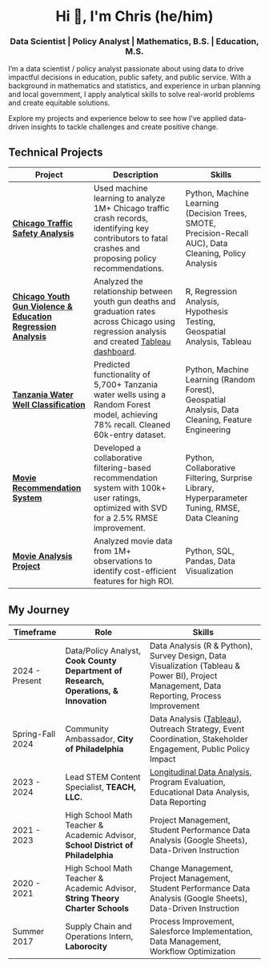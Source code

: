 <h1 align="center">Hi 👋, I'm Chris (he/him)</h1>
<h3 align="center">Data Scientist | Policy Analyst | Mathematics, B.S. | Education, M.S. </h3>

<p align="left">
  I’m a data scientist / policy analyst passionate about using data to drive impactful decisions in education, public safety, and public service. With a background in mathematics and statistics, and experience in urban planning and local government, I apply analytical skills to solve real-world problems and create equitable solutions.
</p>

<p align="left">
  Explore my projects and experience below to see how I’ve applied data-driven insights to tackle challenges and create positive change.
</p>

## Technical Projects

| Project                                   | Description                                                                                                    | Skills                                                        |
|------------------------------------------------|----------------------------------------------------------------------------------------------------------------|-----------------------------------------------------------------------------------|
| [**Chicago Traffic Safety Analysis**](https://github.com/ckucewicz/traffic_crash_prediction)             | Used machine learning to analyze 1M+ Chicago traffic crash records, identifying key contributors to fatal crashes and proposing policy recommendations. | Python, Machine Learning (Decision Trees, SMOTE, Precision-Recall AUC), Data Cleaning, Policy Analysis |
| [**Chicago Youth Gun Violence & Education Regression Analysis**](https://github.com/ckucewicz/mortality_education_analysis) | Analyzed the relationship between youth gun deaths and graduation rates across Chicago using regression analysis and created [Tableau dashboard](https://public.tableau.com/views/DataVizChallenge_Gun_Violence__Edu/scientificdashboard3?:language=en-US&:sid=&:redirect=auth&:display_count=n&:origin=viz_share_link). | R, Regression Analysis, Hypothesis Testing, Geospatial Analysis, Tableau          |
| [**Tanzania Water Well Classification**](https://github.com/ckucewicz/water_well_classification)         | Predicted functionality of 5,700+ Tanzania water wells using a Random Forest model, achieving 78% recall. Cleaned 60k-entry dataset.| Python, Machine Learning (Random Forest), Geospatial Analysis, Data Cleaning, Feature Engineering |
| [**Movie Recommendation System**](https://github.com/ckucewicz/movie_recommendation_system)                | Developed a collaborative filtering-based recommendation system with 100k+ user ratings, optimized with SVD for a 2.5% RMSE improvement. | Python, Collaborative Filtering, Surprise Library, Hyperparameter Tuning, RMSE, Data Cleaning |
| [**Movie Analysis Project**](https://github.com/ckucewicz/movie_analysis_project)  |Analyzed movie data from 1M+ observations to identify cost-efficient features for high ROI. | Python, SQL, Pandas, Data Visualization |

## My Journey

| Timeframe          | Role                                                              | Skills                                                                                                    |
|--------------------|--------------------------------------------------------------------|------------------------------------------------------------------------------------------------------------------|
| 2024 - Present  | Data/Policy Analyst, **Cook County Department of Research, Operations, & Innovation** | Data Analysis (R & Python), Survey Design, Data Visualization (Tableau & Power BI), Project Management, Data Reporting, Process Improvement |
| Spring-Fall 2024  | Community Ambassador, **City of Philadelphia**         | Data Analysis ([Tableau](https://public.tableau.com/views/VisionZeroAmbassadorOutreachAnalysis/Dashboard2?:language=en-US&publish=yes&:sid=&:redirect=auth&:display_count=n&:origin=viz_share_link)), Outreach Strategy, Event Coordination, Stakeholder Engagement, Public Policy Impact     |
| 2023 - 2024  | Lead STEM Content Specialist, **TEACH, LLC.**  | [Longitudinal Data Analysis](https://www.canva.com/design/DAGPAFaaptU/BjIkCCie1uVsM7v-BKOd9g/view?utm_content=DAGPAFaaptU&utm_campaign=designshare&utm_medium=link&utm_source=editor), Program Evaluation, Educational Data Analysis, Data Reporting |
| 2021 - 2023  | High School Math Teacher & Academic Advisor, **School District of Philadelphia** | Project Management, Student Performance Data Analysis (Google Sheets), Data-Driven Instruction |
| 2020 - 2021  | High School Math Teacher & Academic Advisor, **String Theory Charter Schools** | Change Management, Project Management, Student Performance Data Analysis (Google Sheets), Data-Driven Instruction                    |
| Summer 2017  | Supply Chain and Operations Intern, **Laborocity**                 | Process Improvement, Salesforce Implementation, Data Management, Workflow Optimization                         |
